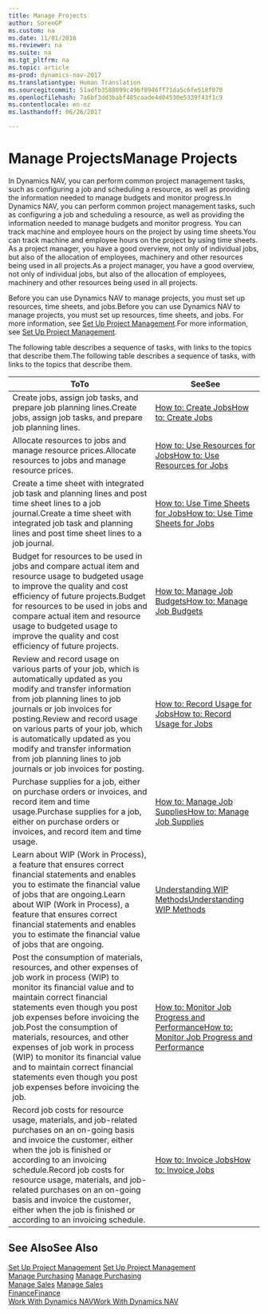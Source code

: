 ```yaml
---
title: Manage Projects
author: SorenGP
ms.custom: na
ms.date: 11/01/2016
ms.reviewer: na
ms.suite: na
ms.tgt_pltfrm: na
ms.topic: article
ms-prod: dynamics-nav-2017
ms.translationtype: Human Translation
ms.sourcegitcommit: 51adfb3588099c496f0946ff71da5c6fe518f070
ms.openlocfilehash: 7a6bf3dd3babf485caade4d04530e5339f43f1c9
ms.contentlocale: en-nz
ms.lasthandoff: 06/26/2017

---
```


# <a name="manage-projects"></a><span data-ttu-id="62490-102">Manage Projects</span><span class="sxs-lookup"><span data-stu-id="62490-102">Manage Projects</span></span>
<span data-ttu-id="62490-103">In Dynamics NAV, you can perform common project management tasks, such as configuring a job and scheduling a resource, as well as providing the information needed to manage budgets and monitor progress.</span><span class="sxs-lookup"><span data-stu-id="62490-103">In Dynamics NAV, you can perform common project management tasks, such as configuring a job and scheduling a resource, as well as providing the information needed to manage budgets and monitor progress.</span></span> <span data-ttu-id="62490-104">You can track machine and employee hours on the project by using time sheets.</span><span class="sxs-lookup"><span data-stu-id="62490-104">You can track machine and employee hours on the project by using time sheets.</span></span> <span data-ttu-id="62490-105">As a project manager, you have a good overview, not only of individual jobs, but also of the allocation of employees, machinery and other resources being used in all projects.</span><span class="sxs-lookup"><span data-stu-id="62490-105">As a project manager, you have a good overview, not only of individual jobs, but also of the allocation of employees, machinery and other resources being used in all projects.</span></span>

<span data-ttu-id="62490-106">Before you can use Dynamics NAV to manage projects, you must set up resources, time sheets, and jobs.</span><span class="sxs-lookup"><span data-stu-id="62490-106">Before you can use Dynamics NAV to manage projects, you must set up resources, time sheets, and jobs.</span></span> <span data-ttu-id="62490-107">For more information, see [Set Up Project Management](projects-setup-projects.md).</span><span class="sxs-lookup"><span data-stu-id="62490-107">For more information, see [Set Up Project Management](projects-setup-projects.md).</span></span>  

<span data-ttu-id="62490-108">The following table describes a sequence of tasks, with links to the topics that describe them.</span><span class="sxs-lookup"><span data-stu-id="62490-108">The following table describes a sequence of tasks, with links to the topics that describe them.</span></span>

|<span data-ttu-id="62490-109">To</span><span class="sxs-lookup"><span data-stu-id="62490-109">To</span></span> |<span data-ttu-id="62490-110">See</span><span class="sxs-lookup"><span data-stu-id="62490-110">See</span></span> |
|---|----|
|<span data-ttu-id="62490-111">Create jobs, assign job tasks, and prepare job planning lines.</span><span class="sxs-lookup"><span data-stu-id="62490-111">Create jobs, assign job tasks, and prepare job planning lines.</span></span>|[<span data-ttu-id="62490-112">How to: Create Jobs</span><span class="sxs-lookup"><span data-stu-id="62490-112">How to: Create Jobs</span></span>](projects-how-create-jobs.md)|
|<span data-ttu-id="62490-113">Allocate resources to jobs and manage resource prices.</span><span class="sxs-lookup"><span data-stu-id="62490-113">Allocate resources to jobs and manage resource prices.</span></span>|[<span data-ttu-id="62490-114">How to: Use Resources for Jobs</span><span class="sxs-lookup"><span data-stu-id="62490-114">How to: Use Resources for Jobs</span></span>](projects-how-use-resources.md)|
|<span data-ttu-id="62490-115">Create a time sheet with integrated job task and planning lines and post time sheet lines to a job journal.</span><span class="sxs-lookup"><span data-stu-id="62490-115">Create a time sheet with integrated job task and planning lines and post time sheet lines to a job journal.</span></span>|[<span data-ttu-id="62490-116">How to: Use Time Sheets for Jobs</span><span class="sxs-lookup"><span data-stu-id="62490-116">How to: Use Time Sheets for Jobs</span></span>](projects-how-use-time-sheets.md)|
|<span data-ttu-id="62490-117">Budget for resources to be used in jobs and compare actual item and resource usage to budgeted usage to improve the quality and cost efficiency of future projects.</span><span class="sxs-lookup"><span data-stu-id="62490-117">Budget for resources to be used in jobs and compare actual item and resource usage to budgeted usage to improve the quality and cost efficiency of future projects.</span></span>|[<span data-ttu-id="62490-118">How to: Manage Job Budgets</span><span class="sxs-lookup"><span data-stu-id="62490-118">How to: Manage Job Budgets</span></span>](projects-how-manage-budgets.md)|
|<span data-ttu-id="62490-119">Review and record usage on various parts of your job, which is automatically updated as you modify and transfer information from job planning lines to job journals or job invoices for posting.</span><span class="sxs-lookup"><span data-stu-id="62490-119">Review and record usage on various parts of your job, which is automatically updated as you modify and transfer information from job planning lines to job journals or job invoices for posting.</span></span>|[<span data-ttu-id="62490-120">How to: Record Usage for Jobs</span><span class="sxs-lookup"><span data-stu-id="62490-120">How to: Record Usage for Jobs</span></span>](projects-how-record-job-usage.md)|
|<span data-ttu-id="62490-121">Purchase supplies for a job, either on purchase orders or invoices, and record item and time usage.</span><span class="sxs-lookup"><span data-stu-id="62490-121">Purchase supplies for a job, either on purchase orders or invoices, and record item and time usage.</span></span>|[<span data-ttu-id="62490-122">How to: Manage Job Supplies</span><span class="sxs-lookup"><span data-stu-id="62490-122">How to: Manage Job Supplies</span></span>](projects-how-manage-project-supplies.md)|
|<span data-ttu-id="62490-123">Learn about WIP (Work in Process), a feature that ensures correct financial statements and enables you to estimate the financial value of jobs that are ongoing.</span><span class="sxs-lookup"><span data-stu-id="62490-123">Learn about WIP (Work in Process), a feature that ensures correct financial statements and enables you to estimate the financial value of jobs that are ongoing.</span></span>|[<span data-ttu-id="62490-124">Understanding WIP Methods</span><span class="sxs-lookup"><span data-stu-id="62490-124">Understanding WIP Methods</span></span>](projects-understanding-wip.md)|
|<span data-ttu-id="62490-125">Post the consumption of materials, resources, and other expenses of job work in process (WIP) to monitor its financial value and to maintain correct financial statements even though you post job expenses before invoicing the job.</span><span class="sxs-lookup"><span data-stu-id="62490-125">Post the consumption of materials, resources, and other expenses of job work in process (WIP) to monitor its financial value and to maintain correct financial statements even though you post job expenses before invoicing the job.</span></span>|[<span data-ttu-id="62490-126">How to: Monitor Job Progress and Performance</span><span class="sxs-lookup"><span data-stu-id="62490-126">How to: Monitor Job Progress and Performance</span></span>](projects-how-monitor-progress-performance.md)|
|<span data-ttu-id="62490-127">Record job costs for resource usage, materials, and job-related purchases on an on-going basis and invoice the customer, either when the job is finished or according to an invoicing schedule.</span><span class="sxs-lookup"><span data-stu-id="62490-127">Record job costs for resource usage, materials, and job-related purchases on an on-going basis and invoice the customer, either when the job is finished or according to an invoicing schedule.</span></span>|[<span data-ttu-id="62490-128">How to: Invoice Jobs</span><span class="sxs-lookup"><span data-stu-id="62490-128">How to: Invoice Jobs</span></span>](projects-how-invoice-jobs.md)|

## <a name="see-also"></a><span data-ttu-id="62490-129">See Also</span><span class="sxs-lookup"><span data-stu-id="62490-129">See Also</span></span>
<span data-ttu-id="62490-130">[Set Up Project Management](projects-setup-projects.md)  </span><span class="sxs-lookup"><span data-stu-id="62490-130">[Set Up Project Management](projects-setup-projects.md)  </span></span>  
<span data-ttu-id="62490-131">[Manage Purchasing](purchasing-manage-purchasing.md)       </span><span class="sxs-lookup"><span data-stu-id="62490-131">[Manage Purchasing](purchasing-manage-purchasing.md)       </span></span>  
<span data-ttu-id="62490-132">[Manage Sales](sales-manage-sales.md)  </span><span class="sxs-lookup"><span data-stu-id="62490-132">[Manage Sales](sales-manage-sales.md)  </span></span>  
[<span data-ttu-id="62490-133">Finance</span><span class="sxs-lookup"><span data-stu-id="62490-133">Finance</span></span>](finance-setup.md)  
[<span data-ttu-id="62490-134">Work With Dynamics NAV</span><span class="sxs-lookup"><span data-stu-id="62490-134">Work With Dynamics NAV</span></span>](ui-work-product.md)  

